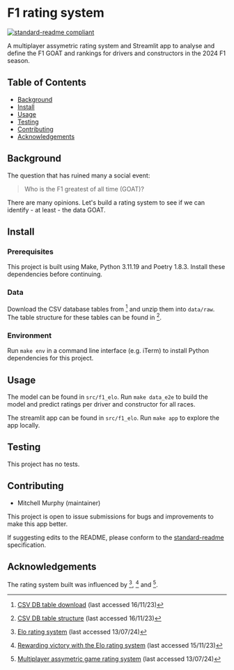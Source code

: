 # F1 rating system

[![standard-readme compliant](https://img.shields.io/badge/readme%20style-standard-brightgreen.svg?style=flat-square)](https://github.com/RichardLitt/standard-readme)

A multiplayer assymetric rating system and Streamlit app to analyse and define the F1 GOAT and rankings for drivers and constructors in the 2024 F1 season.

## Table of Contents

- [Background](#background)
- [Install](#install)
- [Usage](#usage)
- [Testing](#testing)
- [Contributing](#contributing)
- [Acknowledgements](#acknowledgements)

## Background

The question that has ruined many a social event: 

> Who is the F1 greatest of all time (GOAT)?  

There are many opinions. Let's build a rating system to see if we can identify - at least - the data GOAT.

## Install

### Prerequisites

This project is built using Make, Python 3.11.19 and Poetry 1.8.3. Install these dependencies before continuing.

### Data 

Download the CSV database tables from [^1] and unzip them into `data/raw`. The table structure for these tables can be found in [^2].

### Environment

Run `make env` in a command line interface (e.g. iTerm) to install Python dependencies for this project.

## Usage

The model can be found in `src/f1_elo`. Run `make data_e2e` to build the model and predict ratings per driver and constructor for all races.

The streamlit app can be found in `src/f1_elo`. Run `make app` to explore the app locally.

## Testing

This project has no tests.

## Contributing

- Mitchell Murphy (maintainer)

This project is open to issue submissions for bugs and improvements to make this app better.

If suggesting edits to the README, please conform to the [standard-readme](https://github.com/RichardLitt/standard-readme) specification.

## Acknowledgements

The rating system built was influenced by [^3], [^4] and [^5].

[^1]: [CSV DB table download](https://ergast.com/mrd/db/#csv) (last accessed 16/11/23)
[^2]: [CSV DB table structure](https://ergast.com/docs/f1db_user_guide.txt) (last accessed 16/11/23)
[^3]: [Elo rating system](https://en.wikipedia.org/wiki/Elo_rating_system) (last accessed 13/07/24)
[^4]: [Rewarding victory with the Elo rating system](https://stanislav-stankovic.medium.com/elo-rating-system-6196cc59941e) (last accessed 15/11/23)
[^5]: [Multiplayer assymetric game rating system](https://www.snellman.net/blog/archive/2015-11-18-rating-system-for-asymmetric-multiplayer-games/) (last accessed 13/07/24)